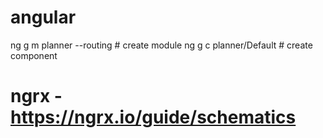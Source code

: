 # angular
ng g m planner --routing # create module
ng g c planner/Default # create component

# ngrx - https://ngrx.io/guide/schematics
